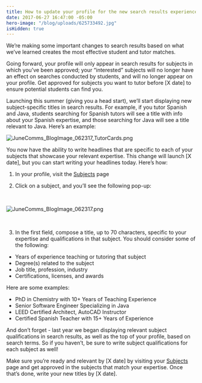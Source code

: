 ```yaml
---
title: How to update your profile for the new search results experience.
date: 2017-06-27 16:47:00 -05:00
hero-image: "/blog/uploads/625733492.jpg"
isHidden: true
---
```


We’re making some important changes to search results based on what we’ve learned creates the most effective student and tutor matches. 
 
Going forward, your profile will only appear in search results for subjects in which you’ve been approved; your “interested” subjects will no longer have an effect on searches conducted by students, and will no longer appear on your profile. Get approved for subjects you want to tutor before [X date] to ensure potential students can find you.
 
Launching this summer (giving you a head start), we’ll start displaying new subject-specific titles in search results. For example, if you tutor Spanish and Java, students searching for Spanish tutors will see a title with info about your Spanish expertise, and those searching for Java will see a title relevant to Java. Here’s an example:

![JuneComms_BlogImage_062317_TutorCards.png](/blog/uploads/JuneComms_BlogImage_062317_TutorCards.png)

You now have the ability to write headlines that are specific to each of your subjects that showcase your relevant expertise. This change will launch [X date], but you can start writing your headlines today. Here’s how:

1. In your profile, visit the [Subjects](https://www.wyzant.com/tutor/subjects/) page

2. Click on a subject, and you’ll see the following pop-up:

<br>

![JuneComms_BlogImage_062317.png](/blog/uploads/JuneComms_BlogImage_062317.png)

<br>

3. In the first field, compose a title, up to 70 characters, specific to your expertise and qualifications in that subject. You should consider some of the following:

* Years of experience teaching or tutoring that subject
* Degree(s) related to the subject
* Job title, profession, industry
* Certifications, licenses, and awards

Here are some examples:
* PhD in Chemistry with 10+ Years of Teaching Experience
* Senior Software Engineer Specializing in Java
* LEED Certified Architect, AutoCAD Instructor
* Certified Spanish Teacher with 15+ Years of Experience 

And don’t forget - last year we began displaying relevant subject qualifications in search results, as well as the top of your profile, based on search terms. So if you haven’t, be sure to write subject qualifications for each subject as well!

Make sure you’re ready and relevant by [X date] by visiting your [Subjects](https://www.wyzant.com/tutor/subjects/) page and get approved in the subjects that match your expertise. Once that’s done, write your new titles by [X date]. 



